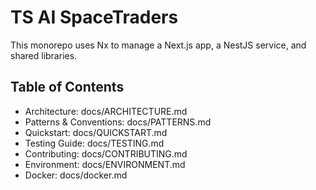 # TS AI SpaceTraders

This monorepo uses Nx to manage a Next.js app, a NestJS service, and shared libraries.

## Table of Contents

- Architecture: docs/ARCHITECTURE.md
- Patterns & Conventions: docs/PATTERNS.md
- Quickstart: docs/QUICKSTART.md
- Testing Guide: docs/TESTING.md
- Contributing: docs/CONTRIBUTING.md
- Environment: docs/ENVIRONMENT.md
- Docker: docs/docker.md
